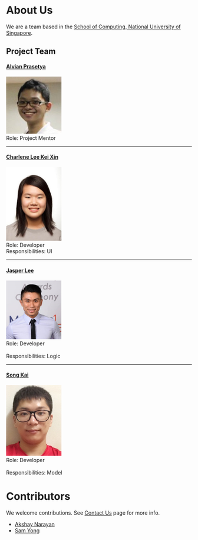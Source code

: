 # About Us

We are a team based in the [School of Computing, National University of Singapore](http://www.comp.nus.edu.sg).

## Project Team

#### [Alvian Prasetya](https://github.com/jasperlee27)
<img src="images/Alvian.jpg" width="150"><br>
Role: Project Mentor

-----

#### [Charlene Lee Kei Xin](https://github.com/chaejinkeyne)
<img src="images/CharleneLee.jpg" width="150"><br>
Role: Developer <br>
Responsibilities: UI

-----

#### [Jasper Lee](https://github.com/jasperlee27)
<img src="images/JasperLee.jpg" width="150"><br>
Role: Developer <br>  
Responsibilities: Logic

-----

#### [Song Kai](https://github.com/elijahsk)
<img src="images/SongKai.JPG" width="150"><br>
Role: Developer <br>  
Responsibilities: Model


# Contributors

We welcome contributions. See [Contact Us](ContactUs.md) page for more info.

* [Akshay Narayan](https://github.com/se-edu/addressbook-level4/pulls?q=is%3Apr+author%3Aokkhoy)
* [Sam Yong](https://github.com/se-edu/addressbook-level4/pulls?q=is%3Apr+author%3Amauris)
